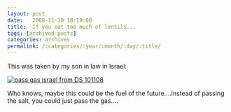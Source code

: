 ```yaml
---
layout: post
date:	2008-11-10 18:19:00
title:  If you eat too much of lentils...
tags: [archived-posts]
categories: archives
permalink: /:categories/:year/:month/:day/:title/
---
```

This was taken by my son in law in Israel:


<a href="http://s297.photobucket.com/albums/mm205/depontis/?action=view&current=pazgas.jpg" target="_blank"><img src="http://i297.photobucket.com/albums/mm205/depontis/pazgas.jpg" border="0" alt="pass gas israel from DS 101108"></a>


Who knows, maybe this could be the fuel of the future....instead of passing the salt, you could just pass the gas....

